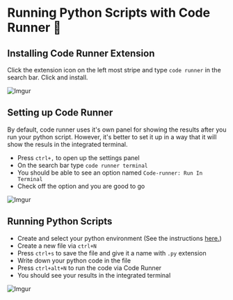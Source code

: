 # Running Python Scripts with Code Runner 🏃

## Installing Code Runner Extension
Click the extension icon on the left most stripe and type `code runner` in the search bar. Click and install.

![Imgur](https://imgur.com/UitPn9B.png)

## Setting up Code Runner
By default, code runner uses it's own panel for showing the results after you run your python script. However, it's better to set it up in a way that it will show the resuls in the integrated terminal.

* Press `ctrl+,` to open up the settings panel
* On the search bar type `code runner terminal`
* You should be able to see an option named `Code-runner: Run In Terminal`
* Check off the option and you are good to go

![Imgur](https://imgur.com/1a7P3Mc.png)

## Running Python Scripts

* Create and select your python environment (See the instructions [here.](https://py-vscode.readthedocs.io/en/latest/files/venv.html))
* Create a new file via `ctrl+N`
* Press `ctrl+s` to save the file and give it a name with `.py` extension
* Write down your python code in the file
* Press `ctrl+alt+N` to run the code via Code Runner
* You should see your results in the integrated terminal

![Imgur](https://imgur.com/oD19vWb.png)
